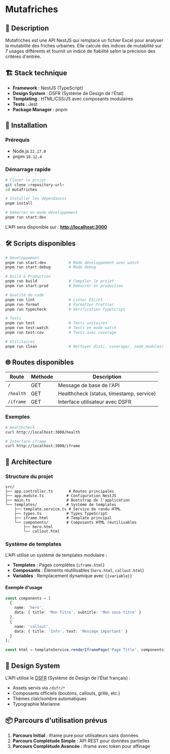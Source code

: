 # Mutafriches

## 📖 Description

Mutafriches est une API NestJS qui remplace un fichier Excel pour analyser la mutabilité des friches urbaines. Elle calcule des indices de mutabilité sur 7 usages différents et fournit un indice de fiabilité selon la précision des critères d'entrée.

## 🏗️ Stack technique

- **Framework** : NestJS (TypeScript)
- **Design System** : DSFR (Système de Design de l'État)
- **Templating** : HTML/CSS/JS avec composants modulaires
- **Tests** : Jest
- **Package Manager** : pnpm

## 🚀 Installation

### Prérequis

- Node.js `22.17.0`
- pnpm `10.12.4`

### Démarrage rapide

```bash
# Cloner le projet
git clone <repository-url>
cd mutafriches

# Installer les dépendances
pnpm install

# Démarrer en mode développement
pnpm run start:dev
```

L'API sera disponible sur : **<http://localhost:3000>**

## 🛠️ Scripts disponibles

```bash
# Développement
pnpm run start:dev          # Mode développement avec watch
pnpm run start:debug        # Mode debug

# Build & Production  
pnpm run build              # Compiler le projet
pnpm run start:prod         # Démarrer en production

# Qualité de code
pnpm run lint               # Linter ESLint
pnpm run format             # Formatter Prettier
pnpm run typecheck          # Vérification TypeScript

# Tests
pnpm run test               # Tests unitaires
pnpm run test:watch         # Tests en mode watch
pnpm run test:cov           # Tests avec coverage

# Utilitaires
pnpm run clean              # Nettoyer dist/, coverage/, node_modules/
```

## 🌐 Routes disponibles

| Route | Méthode | Description |
|-------|---------|-------------|
| `/` | GET | Message de base de l'API |
| `/health` | GET | Healthcheck (status, timestamp, service) |
| `/iframe` | GET | Interface utilisateur avec DSFR |

### Exemples

```bash
# Healthcheck
curl http://localhost:3000/health

# Interface iframe
curl http://localhost:3000/iframe
```

## 🧩 Architecture

### Structure du projet

```
src/
├── app.controller.ts       # Routes principales
├── app.module.ts          # Configuration NestJS
├── main.ts                # Bootstrap de l'application
└── templates/             # Système de templates
    ├── template.service.ts # Service de rendu HTML
    ├── types.ts           # Types TypeScript
    ├── iframe.html        # Template principal
    └── components/        # Composants HTML réutilisables
        ├── hero.html
        └── callout.html
```

### Système de templates

L'API utilise un système de templates modulaire :

- **Templates** : Pages complètes (`iframe.html`)
- **Composants** : Éléments réutilisables (`hero.html`, `callout.html`)
- **Variables** : Remplacement dynamique avec `{{variable}}`

#### Exemple d'usage

```typescript
const components = [
  {
    name: 'hero',
    data: { title: 'Mon Titre', subtitle: 'Mon sous-titre' }
  },
  {
    name: 'callout', 
    data: { title: 'Info', text: 'Message important' }
  }
];

const html = templateService.renderIframePage('Page Title', components);
```

## 🎨 Design System

L'API utilise le [DSFR](https://www.systeme-de-design.gouv.fr/) (Système de Design de l'État français) :

- Assets servis via `/dsfr/*`
- Composants officiels (boutons, callouts, grille, etc.)
- Thèmes clair/sombre automatiques
- Typographie Marianne

## 📦 Parcours d'utilisation prévus

1. **Parcours Initial** : iframe pure pour utilisateurs sans données
2. **Parcours Complétude Simple** : API REST pour données partielles  
3. **Parcours Complétude Avancée** : iframe avec token pour affinage
